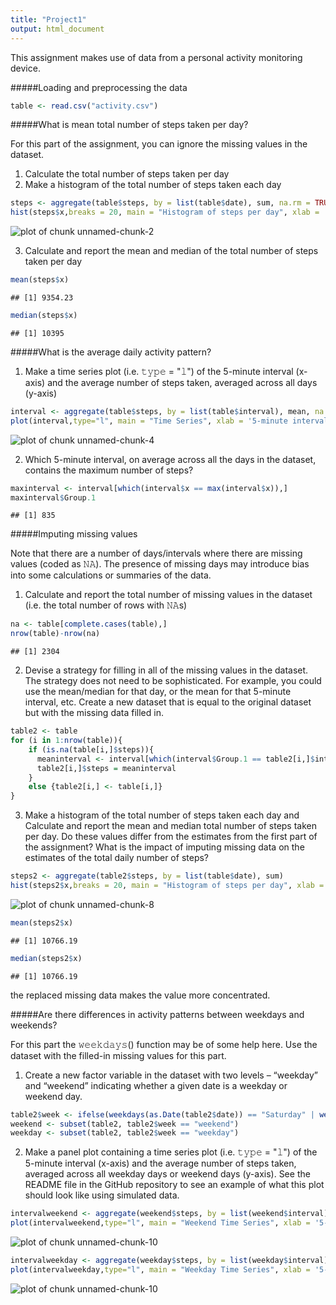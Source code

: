```yaml
---
title: "Project1"
output: html_document
---
```

This assignment makes use of data from a personal activity monitoring device. 

#####Loading and preprocessing the data


```r
table <- read.csv("activity.csv")
```

#####What is mean total number of steps taken per day?

For this part of the assignment, you can ignore the missing values in the dataset.

1. Calculate the total number of steps taken per day
2. Make a histogram of the total number of steps taken each day


```r
steps <- aggregate(table$steps, by = list(table$date), sum, na.rm = TRUE)
hist(steps$x,breaks = 20, main = "Histogram of steps per day", xlab = 'Total Number of Steps', col = 'grey')
```

![plot of chunk unnamed-chunk-2](figure/unnamed-chunk-2-1.png) 

3. Calculate and report the mean and median of the total number of steps taken per day


```r
mean(steps$x)
```

```
## [1] 9354.23
```

```r
median(steps$x)
```

```
## [1] 10395
```

#####What is the average daily activity pattern?

1. Make a time series plot (i.e. 𝚝𝚢𝚙𝚎 = "𝚕") of the 5-minute interval (x-axis) and the average number of steps taken, averaged across all days (y-axis)


```r
interval <- aggregate(table$steps, by = list(table$interval), mean, na.rm = TRUE)
plot(interval,type="l", main = "Time Series", xlab = '5-minute interval', ylab = 'Average Number of Steps')
```

![plot of chunk unnamed-chunk-4](figure/unnamed-chunk-4-1.png) 

2. Which 5-minute interval, on average across all the days in the dataset, contains the maximum number of steps?


```r
maxinterval <- interval[which(interval$x == max(interval$x)),]
maxinterval$Group.1
```

```
## [1] 835
```

#####Imputing missing values

Note that there are a number of days/intervals where there are missing values (coded as 𝙽𝙰). The presence of missing days may introduce bias into some calculations or summaries of the data.

1. Calculate and report the total number of missing values in the dataset (i.e. the total number of rows with 𝙽𝙰s)


```r
na <- table[complete.cases(table),]
nrow(table)-nrow(na)
```

```
## [1] 2304
```

2. Devise a strategy for filling in all of the missing values in the dataset. The strategy does not need to be sophisticated. For example, you could use the mean/median for that day, or the mean for that 5-minute interval, etc. Create a new dataset that is equal to the original dataset but with the missing data filled in.


```r
table2 <- table
for (i in 1:nrow(table)){
    if (is.na(table[i,]$steps)){
      meaninterval <- interval[which(interval$Group.1 == table2[i,]$interval),]$x
      table2[i,]$steps = meaninterval
    }  
    else {table2[i,] <- table[i,]}
}
```

3. Make a histogram of the total number of steps taken each day and Calculate and report the mean and median total number of steps taken per day. Do these values differ from the estimates from the first part of the assignment? What is the impact of imputing missing data on the estimates of the total daily number of steps?


```r
steps2 <- aggregate(table2$steps, by = list(table$date), sum)
hist(steps2$x,breaks = 20, main = "Histogram of steps per day", xlab = 'Total Number of Steps', col = 'grey')
```

![plot of chunk unnamed-chunk-8](figure/unnamed-chunk-8-1.png) 

```r
mean(steps2$x)
```

```
## [1] 10766.19
```

```r
median(steps2$x)
```

```
## [1] 10766.19
```
the replaced missing data makes the value more concentrated.

#####Are there differences in activity patterns between weekdays and weekends?

For this part the 𝚠𝚎𝚎𝚔𝚍𝚊𝚢𝚜() function may be of some help here. Use the dataset with the filled-in missing values for this part.

1. Create a new factor variable in the dataset with two levels – “weekday” and “weekend” indicating whether a given date is a weekday or weekend day.


```r
table2$week <- ifelse(weekdays(as.Date(table2$date)) == "Saturday" | weekdays(as.Date(table2$date)) == "Sunday" ,"weekend","weekday")
weekend <- subset(table2, table2$week == "weekend")
weekday <- subset(table2, table2$week == "weekday")
```

2. Make a panel plot containing a time series plot (i.e. 𝚝𝚢𝚙𝚎 = "𝚕") of the 5-minute interval (x-axis) and the average number of steps taken, averaged across all weekday days or weekend days (y-axis). See the README file in the GitHub repository to see an example of what this plot should look like using simulated data.


```r
intervalweekend <- aggregate(weekend$steps, by = list(weekend$interval), mean)
plot(intervalweekend,type="l", main = "Weekend Time Series", xlab = '5-minute interval', ylab = 'Average Number of Steps')
```

![plot of chunk unnamed-chunk-10](figure/unnamed-chunk-10-1.png) 

```r
intervalweekday <- aggregate(weekday$steps, by = list(weekday$interval), mean)
plot(intervalweekday,type="l", main = "Weekday Time Series", xlab = '5-minute interval', ylab = 'Average Number of Steps')
```

![plot of chunk unnamed-chunk-10](figure/unnamed-chunk-10-2.png) 
